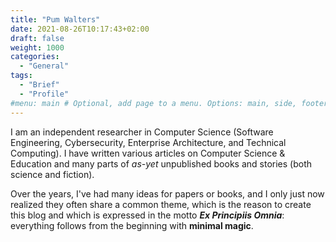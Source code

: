 ```yaml
---
title: "Pum Walters"
date: 2021-08-26T10:17:43+02:00
draft: false
weight: 1000
categories:
  - "General"
tags:
  - "Brief"
  - "Profile"
#menu: main # Optional, add page to a menu. Options: main, side, footer
---
```

I am an independent researcher in Computer Science (Software Engineering, Cybersecurity, Enterprise Architecture, and Technical Computing). I have written various articles on Computer Science & Education and many parts of *as-yet* unpublished books and stories (both science and fiction). 

Over the years, I've had many ideas for papers or books, and I only just now realized they often share a common theme, which is the reason to create this blog and which is expressed in the motto ***Ex Principiis Omnia***: everything follows from the beginning with **minimal magic**.

